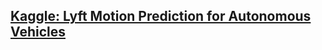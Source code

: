 
## [Kaggle: Lyft Motion Prediction for Autonomous Vehicles](https://www.kaggle.com/c/lyft-motion-prediction-autonomous-vehicles/overview)
